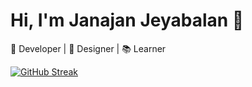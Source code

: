 # Hi, I'm Janajan Jeyabalan 👋
🚀 Developer | 🎨 Designer | 📚 Learner

[![GitHub Streak](https://streak-stats.demolab.com?user=janajan-jeyabalan&theme=shades-of-purple)](https://git.io/streak-stats)
